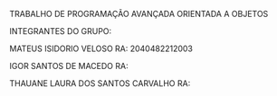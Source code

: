 TRABALHO DE PROGRAMAÇÃO AVANÇADA ORIENTADA A OBJETOS

INTEGRANTES DO GRUPO:

MATEUS ISIDORIO VELOSO
RA: 2040482212003

IGOR SANTOS DE MACEDO
RA:

THAUANE LAURA DOS SANTOS CARVALHO
RA: